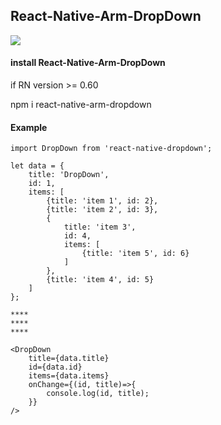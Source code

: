 ## React-Native-Arm-DropDown

<img src="https://github.com/AmurKhoyetsyan/React-Native-DropDown/blob/master/src/gif/dropdown.gif" />

#### install React-Native-Arm-DropDown

if RN version >= 0.60

npm i react-native-arm-dropdown

#### Example

    import DropDown from 'react-native-dropdown';
    
    let data = {
        title: 'DropDown',
        id: 1,
        items: [
            {title: 'item 1', id: 2},
            {title: 'item 2', id: 3},
            {
                title: 'item 3',
                id: 4,
                items: [
                    {title: 'item 5', id: 6}
                ]
            },
            {title: 'item 4', id: 5}
        ]
    };

    ****
    ****
    ****

    <DropDown
        title={data.title}
        id={data.id}
        items={data.items}
        onChange={(id, title)=>{
            console.log(id, title);
        }}
    />